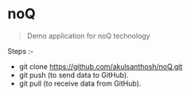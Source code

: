 # noQ
>Demo application for noQ technology

Steps :-  
+ git clone https://github.com/akulsanthosh/noQ.git  
+ git push (to send data to GitHub). 
+ git pull (to receive data from GitHub). 
